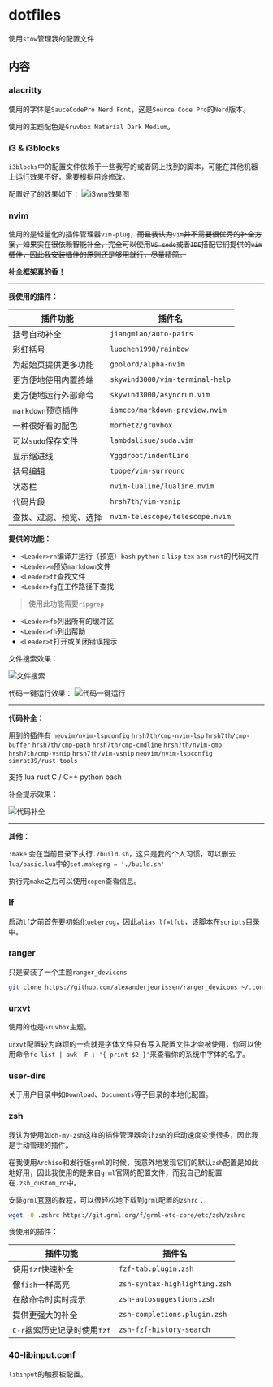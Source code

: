 # dotfiles

使用`stow`管理我的配置文件

## 内容

### alacritty

使用的字体是`SauceCodePro Nerd Font`，这是`Source Code Pro`的`Nerd`版本。

使用的主题配色是`Gruvbox Material Dark Medium`。

### i3 & i3blocks

`i3blocks`中的配置文件依赖于一些我写的或者网上找到的脚本，可能在其他机器上运行效果不好，需要根据用途修改。

配置好了的效果如下：
![i3wm效果图](./image/i3.png)

### nvim

使用的是轻量化的插件管理器`vim-plug`，~~而且我认为`vim`并不需要很优秀的补全方案，如果实在很依赖智能补全，完全可以使用`VS code`或者`IDE`搭配它们提供的`vim`插件，因此我安装插件的原则还是够用就行，尽量精简。~~

**补全框架真的香！**

---

**我使用的插件：**

| 插件功能 | 插件名 |
| --- | -- |
| 括号自动补全 | `jiangmiao/auto-pairs` |
| 彩虹括号 | `luochen1990/rainbow` |
| 为起始页提供更多功能 | `goolord/alpha-nvim` |
| 更方便地使用内置终端 | `skywind3000/vim-terminal-help` |
| 更方便地运行外部命令 | `skywind3000/asyncrun.vim` |
| `markdown`预览插件 | `iamcco/markdown-preview.nvim` |
| 一种很好看的配色 | `morhetz/gruvbox` |
| 可以`sudo`保存文件 | `lambdalisue/suda.vim` |
| 显示缩进线 | `Yggdroot/indentLine` |
| 括号编辑 | `tpope/vim-surround` |
| 状态栏 | `nvim-lualine/lualine.nvim` |
| 代码片段 | `hrsh7th/vim-vsnip` |
| 查找、过滤、预览、选择 | `nvim-telescope/telescope.nvim` |

**提供的功能：**

- `<Leader>rn`编译并运行（预览）`bash` `python` `c` `lisp` `tex` `asm` `rust`的代码文件
- `<Leader>m`预览`markdown`文件
- `<Leader>ff`查找文件
- `<Leader>fg`在工作路径下查找
> 使用此功能需要`ripgrep`
- `<Leader>fb`列出所有的缓冲区
- `<Leader>fh`列出帮助
- `<Leader>t`打开或关闭错误提示

文件搜索效果：

![文件搜索](./image/nvim-search.png)

代码一键运行效果：
![代码一键运行](./image/nvim-runcode.png)

---

**代码补全：**

用到的插件有 `neovim/nvim-lspconfig` `hrsh7th/cmp-nvim-lsp` `hrsh7th/cmp-buffer` `hrsh7th/cmp-path` `hrsh7th/cmp-cmdline` `hrsh7th/nvim-cmp` `hrsh7th/cmp-vsnip` `hrsh7th/vim-vsnip` `neovim/nvim-lspconfig` `simrat39/rust-tools`

支持 lua rust C / C++ python bash

补全提示效果：

![代码补全](./image/nvim-cmp.png)

---

**其他：**

`:make` 会在当前目录下执行`./build.sh`，这只是我的个人习惯，可以删去`lua/basic.lua`中的`set.makeprg = './build.sh'`

执行完`make`之后可以使用`copen`查看信息。

### lf

启动`lf`之前首先要初始化`ueberzug`，因此`alias lf=lfub`，该脚本在`scripts`目录中。

### ranger

只是安装了一个主题`ranger_devicons`

``` bash
git clone https://github.com/alexanderjeurissen/ranger_devicons ~/.config/ranger/plugins/ranger_devicons
```

### urxvt

使用的也是`Gruvbox`主题。

`urxvt`配置较为麻烦的一点就是字体文件只有写入配置文件才会被使用，你可以使用命令`fc-list | awk -F : '{ print $2 }'`来查看你的系统中字体的名字。

### user-dirs

关于用户目录中如`Download`、`Documents`等子目录的本地化配置。

### zsh

我认为使用如`oh-my-zsh`这样的插件管理器会让`zsh`的启动速度变慢很多，因此我是手动管理的插件。

在我使用`Archiso`和发行版`grml`的时候，我意外地发现它们的默认`zsh`配置是如此地好用，因此我使用的是来自`grml`官网的配置文件，而我自己的配置在`.zsh_custom_rc`中。

安装`grml`[官网](https://grml.org/zsh)的教程，可以很轻松地下载到`grml`配置的`zshrc`：
``` bash
wget -O .zshrc https://git.grml.org/f/grml-etc-core/etc/zsh/zshrc
```

我使用的插件：

| 插件功能 | 插件名 |
| --- | -- |
| 使用`fzf`快速补全 | `fzf-tab.plugin.zsh` |
| 像`fish`一样高亮 | `zsh-syntax-highlighting.zsh` |
| 在敲命令时实时提示 | `zsh-autosuggestions.zsh` |
| 提供更强大的补全 | `zsh-completions.plugin.zsh` |
| `C-r`搜索历史记录时使用`fzf` | `zsh-fzf-history-search` |

### 40-libinput.conf

`libinput`的触摸板配置。
